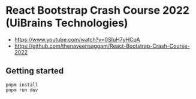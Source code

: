 # React Bootstrap Crash Course 2022 (UiBrains Technologies)

- https://www.youtube.com/watch?v=0SIuH7yHCpA
- https://github.com/thenaveensaggam/React-Bootstrap-Crash-Course-2022

## Getting started

```console
pnpm install
pnpm run dev
```
